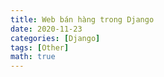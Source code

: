 ```yaml
---
title: Web bán hàng trong Django
date: 2020-11-23
categories: [Django]
tags: [Other]
math: true
---
```

